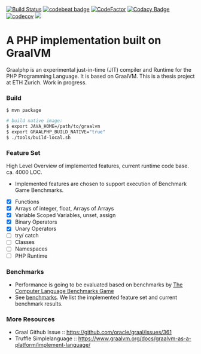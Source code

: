 [![Build Status](https://travis-ci.com/abertschi/graalphp.svg?branch=master)](https://travis-ci.com/abertschi/graalphp)
[![codebeat badge](https://codebeat.co/badges/2fc3ffd8-52b2-493b-a7fd-7f0faebe8c78)](https://codebeat.co/projects/github-com-abertschi-graalphp-master)
[![CodeFactor](https://www.codefactor.io/repository/github/abertschi/graalphp/badge)](https://www.codefactor.io/repository/github/abertschi/graalphp)
[![Codacy Badge](https://api.codacy.com/project/badge/Grade/0f1a558135e241aeb94b650db93ff714)](https://www.codacy.com/manual/abertschi/graalphp?utm_source=github.com&amp;utm_medium=referral&amp;utm_content=abertschi/graalphp&amp;utm_campaign=Badge_Grade)
[![codecov](https://codecov.io/gh/abertschi/graalphp/branch/master/graph/badge.svg)](https://codecov.io/gh/abertschi/graalphp)
[![](https://img.shields.io/github/last-commit/abertschi/graalphp)]()

# A PHP implementation built on GraalVM
Graalphp is an experimental just-in-time (JIT) compiler and Runtime for the PHP
Programming Language. It is based on GraalVM. This is a thesis project at ETH Zurich. Work in progress.

### Build
```shell
$ mvn package
```

```sh
# build native image:
$ export JAVA_HOME=/path/to/graalvm
$ export GRAALPHP_BUILD_NATIVE="true"
$ ./tools/build-local.sh
```

### Feature Set
High Level Overview of implemented features, current runtime code base. ca. 4000 LOC.

- Implemented features are chosen to support execution of Benchmark Game Benchmarks.

+ [x] Functions
+ [X] Arrays of integer, float, Arrays of Arrays
+ [X] Variable Scoped Variables, unset, assign
+ [X] Binary Operators
+ [X] Unary Operators
+ [ ] try/ catch
+ [ ] Classes
+ [ ] Namespaces
+ [ ] PHP Runtime

### Benchmarks
- Performance is going to be evaluated based on benchmarks by [The Computer Language
Benchmarks Game](https://benchmarksgame-team.pages.debian.net/benchmarksgame/index.html)
- See [benchmarks](https://github.com/abertschi/graalphp/tree/feature/benchmark-scripts/docs/benchmarks). We list the implemented feature set and current benchmark results. 

### More Resources
- Graal Github Issue :: https://github.com/oracle/graal/issues/361
- Truffle Simplelanguage :: https://www.graalvm.org/docs/graalvm-as-a-platform/implement-language/

